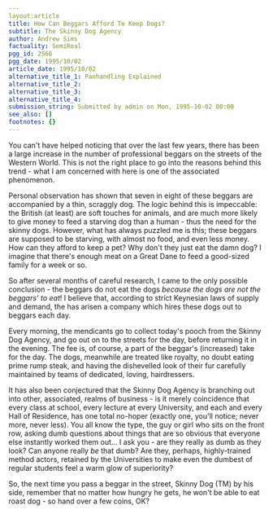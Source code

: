```yaml
---
layout:article
title: How Can Beggars Afford To Keep Dogs?
subtitle: The Skinny Dog Agency
author: Andrew Sims
factuality: SemiReal
pgg_id: 2S66
pgg_date: 1995/10/02
article_date: 1995/10/02
alternative_title_1: Panhandling Explained
alternative_title_2: 
alternative_title_3: 
alternative_title_4: 
submission_string: Submitted by admin on Mon, 1995-10-02 00:00
see_also: []
footnotes: {}
---
```

<div>
<p>You can't have helped noticing that over the last few years, there has been a large increase in the number of professional beggars on the streets of the Western World. This is not the right place to go into the reasons behind this trend - what I am concerned with here is one of the associated phenomenon.</p>
<p>Personal observation has shown that seven in eight of these beggars are accompanied by a thin, scraggly dog. The logic behind this is impeccable: the British (at least) are soft touches for animals, and are much more likely to give money to feed a starving dog than a human - thus the need for the skinny dogs. However, what has always puzzled me is this; these beggars are supposed to be starving, with almost no food, and even less money. How can they afford to keep a pet? Why don't they just eat the damn dog? I imagine that there's enough meat on a Great Dane to feed a good-sized family for a week or so.</p>
<p>So after several months of careful research, I came to the only possible conclusion - the beggars do not eat the dogs <em>because the dogs are not the beggars' to eat</em>! I believe that, according to strict Keynesian laws of supply and demand, the has arisen a company which hires these dogs out to beggars each day.</p>
<p>Every morning, the mendicants go to collect today's pooch from the Skinny Dog Agency, and go out on to the streets for the day, before returning it in the evening. The fee is, of course, a part of the beggar's (increased) take for the day. The dogs, meanwhile are treated like royalty, no doubt eating prime rump steak, and having the dishevelled look of their fur carefully maintained by teams of dedicated, loving, hairdressers.</p>
<p>It has also been conjectured that the Skinny Dog Agency is branching out into other, associated, realms of business - is it merely coincidence that every class at school, every lecture at every University, and each and every Hall of Residence, has one total no-hoper (exactly one, you'll notice; never more, never less). You all know the type, the guy or girl who sits on the front row, asking dumb questions about things that are so obvious that everyone else instantly worked them out... I ask you - are they really as dumb as they look? Can anyone really <em>be</em> that dumb? Are they, perhaps, highly-trained method actors, retained by the Universities to make even the dumbest of regular students feel a warm glow of superiority?</p>
<p>So, the next time you pass a beggar in the street, Skinny Dog (TM) by his side, remember that no matter how hungry he gets, he won't be able to eat roast dog - so hand over a few coins, OK? <!--Amazon_CLS_IM_END--></p>
</div>


